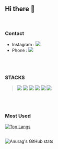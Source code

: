
## Hi there 👋
<br>

### Contact
- Instagram : <a href="instagram.com" target="_blank"><img src="https://img.shields.io/badge/Junm0no-E4405F?style=flat&logo=Instagram&logoColor=white"/></a><br>
- Phone : <img src="https://img.shields.io/badge/01053571909-000000?style=flat&logo=Apple&logoColor=white">
<br>
<br>

### STACKS<br>
><img src="https://img.shields.io/badge/C-A8B9CC?style=flat&logo=C&logoColor=white"/>
><img src="https://img.shields.io/badge/C샵-A8B9CC?style=flat&logo=C&logoColor=white"/>
><img src="https://img.shields.io/badge/JavaScript-F7DF1E?style=flat&logo=JavaScript&logoColor=white"/>
><img src="https://img.shields.io/badge/AndroidStudio-3DDC84?style=flat&logo=Android Studio&logoColor=white"/>
><img src="https://img.shields.io/badge/ReactNative-61DAFB?style=flat&logo=React&logoColor=white"/>
><img src="https://img.shields.io/badge/MySql-4479A1?style=flat&logo=MySql&logoColor=white"/>
<br>
<br>

### Most Used
[![Top Langs](https://github-readme-stats.vercel.app/api/top-langs/?username=Juunnmmoo&layout=compact)](https://github.com/Juunnmmoo/github-readme-stats)
<br>
<br>

![Anurag's GitHub stats](https://github-readme-stats.vercel.app/api?username=Juunnmmoo&show_icons=true&theme=flag-india)


